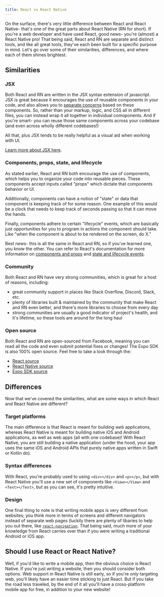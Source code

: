 ```yaml
---
title: React vs React Native
---
```


On the surface, there's very little difference between React and React Native- that's one of the great parts about React Native (RN for short). If you're a web developer and have used React, good news- you're (almost) a React Native pro! That being said, React and RN are separate and distinct tools, and like all great tools, they've each been built for a specific purpose in mind. Let's go over some of their similarities, differences, and where each of them shines brightest.

## Similarities

### JSX

Both React and RN are written in the JSX syntax extension of javascript. JSX is great because it encourages the use of reusable components in your code, and also allows you to [separate concerns](https://en.wikipedia.org/wiki/Separation_of_concerns) based on these components. So, rather than your markup, logic, and CSS all in different files, you can instead wrap it all together in individual comoponents. And if you're smart- you can reuse those same components across your codebase (and even across wholly different codebases!)

All that, plus JSX tends to be really helpful as a visual aid when working with UI.

[Learn more about JSX here](https://reactjs.org/docs/introducing-jsx.html).

### Components, props, state, and lifecycle

As stated earlier, React and RN both encourage the use of components, which helps you to organize your code into reusable pieces. These components accept inputs called "props" which dictate that components behavior or UI.

Additionally, components can have a notion of "state" or data that component is keeping track of for some reason. One example of this would be a clock that needs to keep track of seconds passing so that it can move the hands.

Finally, components adhere to certain "lifecycle" events, which are basically just opportunities for you to program in actions the component should take. Like "when the component is about to be rendered on the screen, do X."

Best news- this is all the same in React and RN, so if you've learned one, you know the other. You can refer to React's documentation for more information on [components and props](https://reactjs.org/docs/components-and-props.html) and [state and lifecycle events](https://reactjs.org/docs/state-and-lifecycle.html).

### Community

Both React and RN have very strong communities, which is great for a host of reasons, including:

- great community support in places like Stack Overflow, Discord, Slack, etc.
- plenty of libraries built & maintained by the community that make React and RN even better, and there's more libraries to choose from every day
- strong communities are usually a good indicator of project's health, and it's lifetime, so these tools are around for the long haul

### Open source

Both React and RN are open-sourced from Facebook, meaning you can read all the code and even submit potential fixes or changes! The Expo SDK is also 100% open source. Feel free to take a look through the:

- [React source](https://github.com/facebook/react)
- [React Native source](https://github.com/facebook/react-native)
- [Expo SDK source](https://github.com/expo/expo)

## Differences

Now that we've covered the similarities, what are some ways in which React and React Native are different?

### Target platforms

The main difference is that React is meant for building _web_ applications, whereas React Native is meant for building native iOS and Android applications, as well as web apps (all with one codebase)! With React Native, you are still building a native application (under the hood, your app uses the same iOS and Android APIs that purely native apps written in Swift or Kotlin do).

### Syntax differences

With React, you're probably used to using `<div></div>` and `<p></p>`, but with React Native you'll use a new set of components like `<View></View>` and `<Text></Text>`, but as you can see, it's pretty intuitive.

### Design

One final thing to note is that writing mobile apps is very different from websites; you think more in terms of screens and different navigators instead of separate web pages (luckily there are plenty of libaries to help you out there, like [`react-navigation`](https://reactnavigation.org/). That being said, much more of your knowledge from React carries over than if you were writing a traditional Android or iOS app.

## Should I use React or React Native?

Well, if you'd like to write a mobile app, then the obvious choice is React Native. If you're just writing a website, then you should consider both options. Web support in React Native is still early, so if you're _only_ targeting web, you'll likely have an easier time sticking to just React. But if you take the road less traveled, by the end of it all you'll have a cross-platform mobile app for free, in addition to your new website!
